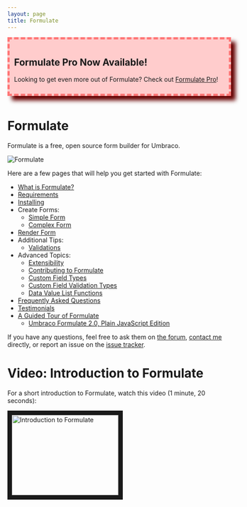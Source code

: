 ```yaml
---
layout: page
title: Formulate
---
```


<div class="formulate-pro-banner">
    <h2>Formulate Pro Now Available!</h2>
    <p>Looking to get even more out of Formulate? Check out <a href="/pro/" title="Learn About Formulate Pro">Formulate Pro</a>!</p>
</div>

<style>
    .formulate-pro-banner {
        padding: 10px;
        background-color: #fcc;
        border: 5px dashed #f77;
        box-shadow: 10px 10px 9px #600;
        margin-bottom: 50px;
    }
    .formulate-pro-banner h2 {
        background: none;
    }
</style>

# Formulate

Formulate is a free, open source form builder for Umbraco.

![Formulate](/images/formulate-icon-zoomed-out.png)

Here are a few pages that will help you get started with Formulate:

* [What is Formulate?](/what-is-formulate)
* [Requirements](/requirements)
* [Installing](/installing)
* Create Forms:
  * [Simple Form](/simple-form)
  * [Complex Form](/complex-form)
* [Render Form](/plain-javascript/render-form)
* Additional Tips:
  * [Validations](/validations)
* Advanced Topics:
  * [Extensibility](/extensibility)
  * [Contributing to Formulate](https://github.com/rhythmagency/formulate#contributing)
  * [Custom Field Types](/articles/custom-field-types)
  * [Custom Field Validation Types](https://code101.net/code-101/making-custom-field-validations-in-formulate)
  * [Data Value List Functions](https://our.umbraco.org/projects/backoffice-extensions/formulate/formulate-questions/79633-formulate-036-just-released-data-value-list-functions)
* [Frequently Asked Questions](/faq)
* [Testimonials](/testimonials)
* [A Guided Tour of Formulate](https://code101.net/a-guided-tour-of-umbraco-formulate-2016-edition-4a3ce6af6d36)
  * [Umbraco Formulate 2.0, Plain JavaScript Edition](https://code101.net/umbraco-formulate-2-0-plain-javascript-edition-ecdb1ef27ea1)

If you have any questions, feel free to ask them on [the forum](https://our.umbraco.com/packages/backoffice-extensions/formulate/formulate-questions/), [contact me](https://www.nicholaswestby.com/contact/) directly, or report an issue on the [issue tracker](https://github.com/rhythmagency/formulate/issues).

# Video: Introduction to Formulate

For a short introduction to Formulate, watch this video (1 minute, 20 seconds):

<a href="https://www.youtube.com/watch?feature=player_embedded&v=Vv3_9fWsq6M" target="_blank">
<img src="https://img.youtube.com/vi/Vv3_9fWsq6M/0.jpg" alt="Introduction to Formulate" width="240" height="180" border="10" />
</a>

